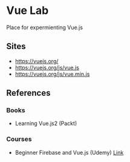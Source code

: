 # Vue Lab
Place for expermienting Vue.js


## Sites
* https://vuejs.org/
* https://vuejs.org/js/vue.js
* https://vuejs.org/js/vue.min.js

## References
### Books
* Learning Vue.js2 (Packt)

### Courses
* Beginner Firebase and Vue.js (Udemy) [Link](https://www.udemy.com/beginner-firebase-and-vuejs/learn/v4/content)